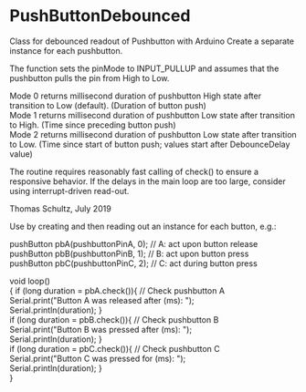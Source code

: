 # PushButtonDebounced
Class for debounced readout of Pushbutton with Arduino
Create a separate instance for each pushbutton.

The function sets the pinMode to INPUT_PULLUP and assumes that the 
pushbutton pulls the pin from High to Low. 

Mode 0 returns millisecond duration of pushbutton High state after transition to Low (default).
       (Duration of button push)\
Mode 1 returns millisecond duration of pushbutton Low state after transition to High.
       (Time since preceding button push)\
Mode 2 returns millisecond duration of pushbutton Low state after transition to Low.
       (Time since start of button push; values start after DebounceDelay value)

The routine requires reasonably fast calling of check() to ensure a responsive behavior. If the delays in the main loop are too large, consider using interrupt-driven read-out.

Thomas Schultz, July 2019

Use by creating and then reading out an instance for each button, e.g.:

pushButton pbA(pushbuttonPinA, 0);    // A: act upon button release\
pushButton pbB(pushbuttonPinB, 1);    // B: act upon button press\
pushButton pbC(pushbuttonPinC, 2);    // C: act during button press

void loop()\
{  if (long duration = pbA.check()){   // Check pushbutton A\
    Serial.print("Button A was released after (ms): ");\
    Serial.println(duration);  }\
  if (long duration = pbB.check()){   // Check pushbutton B\
    Serial.print("Button B was pressed after (ms): ");\
    Serial.println(duration);  }\
  if (long duration = pbC.check()){   // Check pushbutton C\
    Serial.print("Button C was pressed for (ms): ");\
    Serial.println(duration);  }\
}
